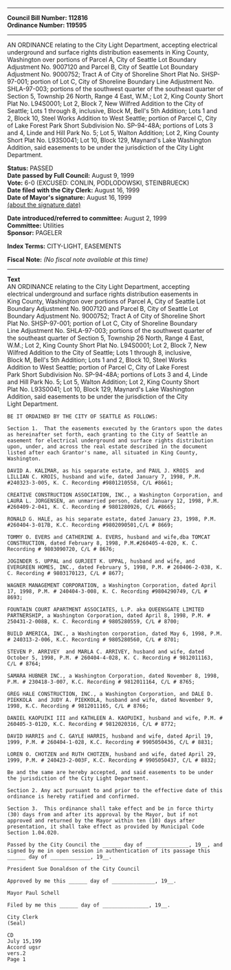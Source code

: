 * * * * *  
  
**Council Bill Number: [](#h0)[](#h2)112816**   
**Ordinance Number: 119595**  
  
* * * * *  
  
AN ORDINANCE relating to the City Light Department, accepting electrical underground and surface rights distribution easements in King County, Washington over portions of Parcel A, City of Seattle Lot Boundary Adjustment No. 9007120 and Parcel B, City of Seattle Lot Boundary Adjustment No. 9000752; Tract A of City of Shoreline Short Plat No. SHSP-97-001; portion of Lot C, City of Shoreline Boundary Line Adjustment No. SHLA-97-003; portions of the southwest quarter of the southeast quarter of Section 5, Township 26 North, Range 4 East, W.M.; Lot 2, King County Short Plat No. L94S0001; Lot 2, Block 7, New Wilfred Addition to the City of Seattle; Lots 1 through 8, inclusive, Block M, Bell's 5th Addition; Lots 1 and 2, Block 10, Steel Works Addition to West Seattle; portion of Parcel C, City of Lake Forest Park Short Subdivision No. SP-94-48A; portions of Lots 3 and 4, Linde and Hill Park No. 5; Lot 5, Walton Addition; Lot 2, King County Short Plat No. L93S0041; Lot 10, Block 129, Maynard's Lake Washington Addition, said easements to be under the jurisdiction of the City Light Department.  
  
**Status:** PASSED   
**Date passed by Full Council:** August 9, 1999   
**Vote:** 6-0 (EXCUSED: CONLIN, PODLODOWSKI, STEINBRUECK)   
**Date filed with the City Clerk:** August 16, 1999   
**Date of Mayor's signature:** August 16, 1999   
[(about the signature date)](/~public/approvaldate.htm)   
  
  
**Date introduced/referred to committee:** August 2, 1999   
**Committee:** Utilities   
**Sponsor:** PAGELER   
  
**Index Terms:** CITY-LIGHT, EASEMENTS  
  
**Fiscal Note:** *(No fiscal note available at this time)*  
  
* * * * *  
  
**Text**  
    AN ORDINANCE relating to the City Light Department, accepting  
    electrical underground and surface rights distribution easements in  
    King County, Washington over portions of Parcel A, City of Seattle Lot  
    Boundary Adjustment No. 9007120 and Parcel B, City of Seattle Lot  
    Boundary Adjustment No. 9000752; Tract A of City of Shoreline Short  
    Plat No. SHSP-97-001; portion of Lot C, City of Shoreline Boundary  
    Line Adjustment No. SHLA-97-003; portions of the southwest quarter of  
    the southeast quarter of Section 5, Township 26 North, Range 4 East,  
    W.M.; Lot 2, King County Short Plat No. L94S0001; Lot 2, Block 7, New  
    Wilfred Addition to the City of Seattle; Lots 1 through 8, inclusive,  
    Block M, Bell's 5th Addition; Lots 1 and 2, Block 10, Steel Works  
    Addition to West Seattle; portion of Parcel C, City of Lake Forest  
    Park Short Subdivision No. SP-94-48A; portions of Lots 3 and 4, Linde  
    and Hill Park No. 5; Lot 5, Walton Addition; Lot 2, King County Short  
    Plat No. L93S0041; Lot 10, Block 129, Maynard's Lake Washington  
    Addition, said easements to be under the jurisdiction of the City  
    Light Department.  
  
    BE IT ORDAINED BY THE CITY OF SEATTLE AS FOLLOWS:  
  
    Section 1.  That the easements executed by the Grantors upon the dates  
    as hereinafter set forth, each granting to the City of Seattle an  
    easement for electrical underground and surface rights distribution  
    upon, under, and across the real estate described in the document  
    listed after each Grantor's name, all situated in King County,  
    Washington.  
  
    DAVID A. KALIMAR, as his separate estate, and PAUL J. KROIS  and  
    LILLIAN C. KROIS, husband and wife, dated January 7, 1998, P.M.  
    #240323-3-005, K. C. Recording #9801210558, C/L #8661;  
  
    CREATIVE CONSTRUCTION ASSOCIATION, INC., a Washington Corporation, and  
    LAURA L. JORGENSEN, an unmarried person, dated January 12, 1998, P.M.  
    #260409-2-041, K. C. Recording # 9801280926, C/L #8665;  
  
    RONALD G. HALE, as his separate estate, dated January 23, 1998, P.M.  
    #260404-3-017B, K.C. Recording #9802090501,C/L # 8669;  
  
    TOMMY O. EVERS and CATHERINE A. EVERS, husband and wife,dba TOMCAT  
    CONSTRUCTION, dated February 8, 1998, P.M.#260405-4-020, K. C.  
    Recording # 9803090720, C/L # 8676;  
  
    JOGINDER S. UPPAL and GURJEET K. UPPAL, husband and wife, and  
    EVERGREEN HOMES, INC., dated February 5, 1998, P.M. # 260406-2-038, K.  
    C. Recording # 9803170123, C/L # 8677;  
  
    WAGNER MANAGEMENT CORPORATION, a Washington Corporation, dated April  
    17, 1998, P.M. # 240404-3-008, K. C. Recording #9804290749, C/L #  
    8693;  
  
    FOUNTAIN COURT APARTMENT ASSOCIATES, L.P. aka QUEENSGATE LIMITED  
    PARTNERSHIP, a Washington Corporation, dated April 8, 1998, P.M. #  
    250431-2-008B, K. C. Recording # 9805280559, C/L # 8700;  
  
    BUILD AMERICA, INC., a Washington corporation, dated May 6, 1998, P.M.  
    # 240313-2-006, K.C. Recording # 9805280560, C/L # 8701;  
  
    STEVEN P. ARRIVEY  and MARLA C. ARRIVEY, husband and wife, dated  
    October 5, 1998, P.M. # 260404-4-028, K. C. Recording # 9812011163,  
    C/L # 8764;  
  
    SAMARA HUBNER INC., a Washington Corporation, dated November 8, 1998,  
    P.M. # 230418-3-007, K.C. Recording # 9812011164, C/L # 8765;  
  
    GREG HALE CONSTRUCTION, INC., a Washington Corporation, and DALE D.  
    PIEKKOLA  and JUDY A. PIEKKOLA, husband and wife, dated November 9,  
    1998, K.C. Recording # 9812011165, C/L # 8766;  
  
    DANIEL KAOPUIKI III and KATHLEEN A. KAOPUIKI, husband and wife, P.M. #  
    260405-3-012D, K.C. Recording # 9812020316, C/L # 8772;  
  
    DAVID HARRIS and C. GAYLE HARRIS, husband and wife, dated April 19,  
    1999, P.M. # 260404-1-028, K.C. Recording # 9905050436, C/L # 8831;  
  
    LOREN O. CHOTZEN and RUTH CHOTZEN, husband and wife, dated April 29,  
    1999, P.M. # 240423-2-003F, K.C. Recording # 9905050437, C/L # 8832;  
  
    Be and the same are hereby accepted, and said easements to be under  
    the jurisdiction of the City Light Department.  
  
    Section 2. Any act pursuant to and prior to the effective date of this  
    ordinance is hereby ratified and confirmed.  
  
    Section 3.  This ordinance shall take effect and be in force thirty  
    (30) days from and after its approval by the Mayor, but if not  
    approved and returned by the Mayor within ten (10) days after  
    presentation, it shall take effect as provided by Municipal Code  
    Section 1.04.020.  
  
    Passed by the City Council the ______ day of ______________, 19__, and  
    signed by me in open session in authentication of its passage this  
    ______ day of _____________, 19__.  
  
    President Sue Donaldson of the City Council  
  
    Approved by me this ______ day of ______________, 19__.  
  
    Mayor Paul Schell  
  
    Filed by me this ______ day of _______________, 19__.  
  
    City Clerk  
    (Seal)  
  
    CD  
    July 15,199  
    Accord ugsr  
    vers.2  
    Page 1  
